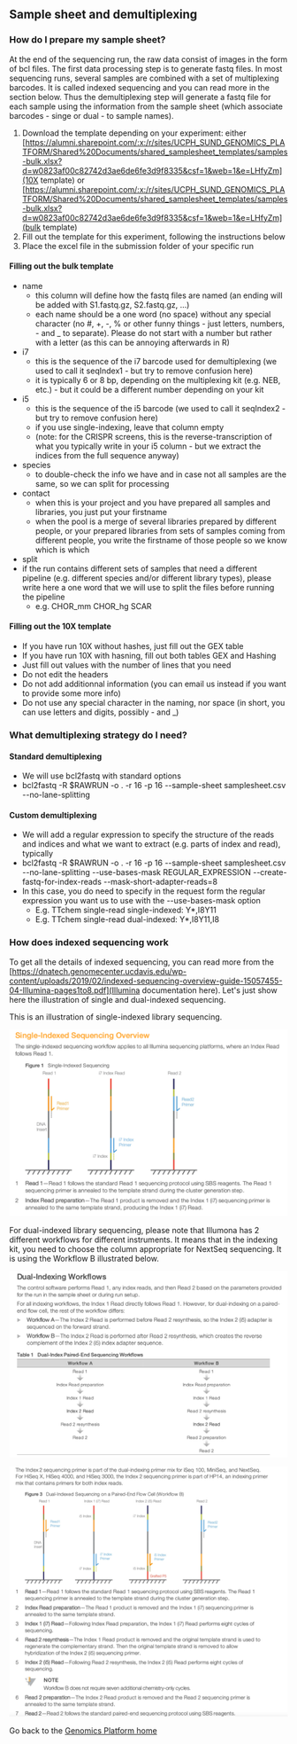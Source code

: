 ## Sample sheet and demultiplexing

### How do I prepare my sample sheet?
At the end of the sequencing run, the raw data consist of images in the form of bcl files. The first data processing step is to generate fastq files.
In most sequencing runs, several samples are combined with a set of multiplexing barcodes. It is called indexed sequencing and you can read more in the section below. Thus the demultiplexing step will generate a fastq file for each sample using the information from the sample sheet (which associate barcodes - singe or dual - to sample names).

1. Download the template depending on your experiment: either [https://alumni.sharepoint.com/:x:/r/sites/UCPH_SUND_GENOMICS_PLATFORM/Shared%20Documents/shared_samplesheet_templates/samples-bulk.xlsx?d=w0823af00c82742d3ae6de6fe3d9f8335&csf=1&web=1&e=LHfyZm](10X template) or [https://alumni.sharepoint.com/:x:/r/sites/UCPH_SUND_GENOMICS_PLATFORM/Shared%20Documents/shared_samplesheet_templates/samples-bulk.xlsx?d=w0823af00c82742d3ae6de6fe3d9f8335&csf=1&web=1&e=LHfyZm](bulk template) 
2. Fill out the template for this experiment, following the instructions below
3. Place the excel file in the submission folder of your specific run

#### Filling out the bulk template
* name
  * this column will define how the fastq files are named (an ending will be added with S1.fastq.gz, S2.fastq.gz, ...)
  * each name should be a one word (no space) without any special character (no #, +, -, % or other funny things - just letters, numbers, - and _ to separate). Please do not start with a number but rather with a letter (as this can be annoying afterwards in R)	
* i7
  * this is the sequence of the i7 barcode used for demultiplexing (we used to call it seqIndex1 - but try to remove confusion here)
  * it is typically 6 or 8 bp, depending on the multiplexing kit (e.g. NEB, etc.) - but it could be a different number depending on your kit
* i5
  * this is the sequence of the i5 barcode (we used to call it seqIndex2 - but try to remove confusion here)
  * if you use single-indexing, leave that column empty
  * (note: for the CRISPR screens, this is the reverse-transcription of what you typically write in your i5 column - but we extract the indices from the full sequence anyway)	
* species
  * to double-check the info we have and in case not all samples are the same, so we can split for processing
* contact
  * when this is your project and you have prepared all samples and libraries, you just put your firstname
  * when the pool is a merge of several libraries prepared by different people, or your prepared libraries from sets of samples coming from different people, you write the firstname of those people so we know which is which
* split
* if the run contains different sets of samples that need a different pipeline (e.g. different species and/or different library types), please write here a one word that we will use to split the files before running the pipeline
  * e.g. CHOR_mm CHOR_hg SCAR


#### Filling out the 10X template
  * If you have run 10X without hashes, just fill out the GEX table
  * If you have run 10X with hasning, fill out both tables GEX and Hashing
  * Just fill out values with the number of lines that you need
  * Do not edit the headers
  * Do not add additionnal information (you can email us instead if you want to provide some more info)
  * Do not use any special character in the naming, nor space (in short, you can use letters and digits, possibly - and _)


### What demultiplexing strategy do I need?

#### Standard demultiplexing
  * We will use bcl2fastq with standard options
  * bcl2fastq -R $RAWRUN -o . -r 16 -p 16 --sample-sheet samplesheet.csv --no-lane-splitting

#### Custom demultiplexing
  * We will add a regular expression to specify the structure of the reads and indices and what we want to extract (e.g. parts of index and read), typically
  * bcl2fastq -R $RAWRUN -o . -r 16 -p 16 --sample-sheet samplesheet.csv --no-lane-splitting --use-bases-mask REGULAR_EXPRESSION --create-fastq-for-index-reads --mask-short-adapter-reads=8
  * In this case, you do need to specify in the request form the regular expression you want us to use with the --use-bases-mask option
    * E.g. TTchem single-read single-indexed: Y*,I8Y11
    * E.g. TTchem single-read dual-indexed: Y*,I8Y11,I8

### How does indexed sequencing work

To get all the details of indexed sequencing, you can read more from the [https://dnatech.genomecenter.ucdavis.edu/wp-content/uploads/2019/02/indexed-sequencing-overview-guide-15057455-04-Illumina-pages1to8.pdf](Illumina documentation here). Let's just show here the illustration of single and dual-indexed sequencing.

This is an illustration of single-indexed library sequencing.

![Summary table](./images/single-indexed.png)

For dual-indexed library sequencing, please note that Illumona has 2 different workflows for different instruments. It means that in the indexing kit, you need to choose the column appropriate for NextSeq sequencing. It is using the Workflow B illustrated below.

![Summary table](./images/dual-indexed.png)

![Summary table](./images/workflow-B.png)
 
Go back to the [Genomics Platform home](https://sundgenomics.github.io)
